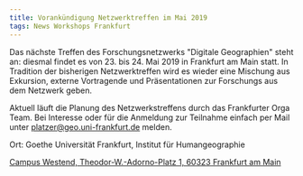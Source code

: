 ```yaml
---
title: Vorankündigung Netzwerktreffen im Mai 2019
tags: News Workshops Frankfurt
---
```


Das nächste Treffen des Forschungsnetzwerks "Digitale Geographien" steht an: diesmal findet es 
von 23. bis 24. Mai 2019 in Frankfurt am Main statt. In Tradition der bisherigen Netzwerktreffen wird es wieder
eine Mischung aus Exkursion, externe Vortragende und Präsentationen zur Forschungs aus dem Netzwerk geben.

Aktuell läuft die Planung des Netzwerkstreffens durch das Frankfurter Orga Team. Bei Interesse oder für die
Anmeldung zur Teilnahme einfach per Mail  unter [platzer@geo.uni-frankfurt.de](mailto:platzer@geo.uni-frankfurt.de) melden.



Ort: Goethe Universität Frankfurt, Institut für Humangeographie

[Campus Westend, Theodor-W.-Adorno-Platz 1, 60323 Frankfurt am Main](https://www.openstreetmap.org/?mlat=50.1283&mlon=8.6677#map=15/50.1283/8.6677)
